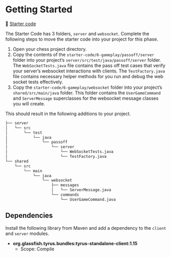 # Getting Started

📁 [Starter code](starter-code)

The Starter Code has 3 folders, `server` and `websocket`. Complete the following steps to move the starter code into your project for this phase.

1. Open your chess project directory.
1. Copy the contents of the `starter-code/6-gameplay/passoff/server` folder into your project’s `server/src/test/java/passoff/server` folder. The `WebSocketTests.java` file contains the pass off test cases that verify your server’s websocket interactions with clients. The `TestFactory.java` file contains necessary helper methods for you run and debug the web socket tests effectively.
1. Copy the `starter-code/6-gameplay/websocket` folder into your project’s `shared/src/main/java` folder. This folder contains the `UserGameCommand` and `ServerMessage` superclasses for the websocket message classes you will create.

This should result in the following additions to your project.

```txt
├── server
│   └── src
│       └── test
│           └── java
│               └── passoff
│                   └── server
│                       └── WebSocketTests.java
│                       └── TestFactory.java
└── shared
    └── src
        └── main
            └── java
                └── websocket
                    ├── messages
                    │   └── ServerMessage.java
                    └── commands
                        └── UserGameCommand.java
```

## Dependencies

Install the following library from Maven and add a dependency to the `client` and `server` modules.

- **org.glassfish.tyrus.bundles:tyrus-standalone-client:1.15**
  - Scope: Compile
